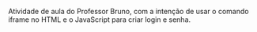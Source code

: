 Atividade de aula do Professor Bruno, com a intenção de usar o comando iframe no HTML e o JavaScript para criar login e senha. 
